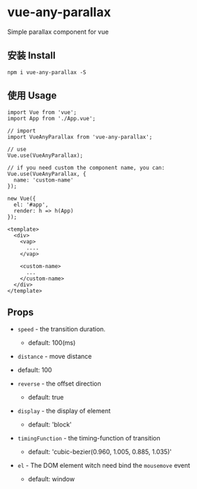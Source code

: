 # vue-any-parallax
Simple parallax component for vue

## 安装 Install

`npm i vue-any-parallax -S`

## 使用 Usage

```
import Vue from 'vue';
import App from './App.vue';

// import
import VueAnyParallax from 'vue-any-parallax';

// use
Vue.use(VueAnyParallax);

// if you need custom the component name, you can:
Vue.use(VueAnyParallax, {
  name: 'custom-name'
});

new Vue({
  el: '#app',
  render: h => h(App)
});
```

```
<template>
  <div>
    <vap>
      ....
    </vap>

    <custom-name>
      ...
    </custom-name>
  </div>
</template>
```

## Props

- `speed` - the transition duration.
  -  default: 100(ms)

-  `distance` - move distance
  - default: 100

- `reverse` - the offset direction
  - default: true

- `display` - the display of element
  - default: 'block'

- `timingFunction` - the timing-function of transition
  - default: 'cubic-bezier(0.960, 1.005, 0.885, 1.035)'

- `el` - The DOM element witch need bind the `mousemove` event
  - default: window
